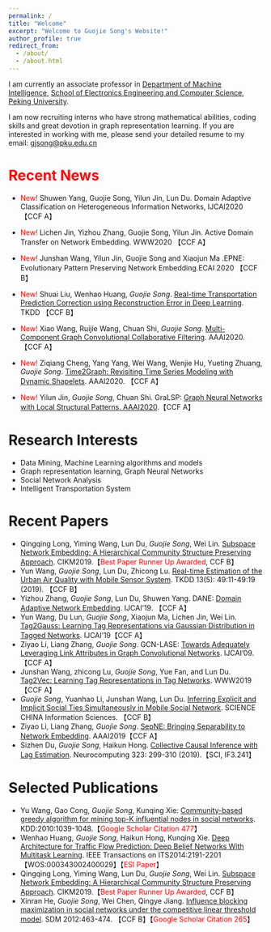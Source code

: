 ```yaml
---
permalink: /
title: "Welcome"
excerpt: "Welcome to Guojie Song's Website!"
author_profile: true
redirect_from: 
  - /about/
  - /about.html
---
```


I am currently an associate professor in [Department of Machine Intelligence](https://www.cis.pku.edu.cn), [School of Electronics Engineering and Computer Science](https://eecs.pku.edu.cn), [Peking University](https://www.pku.edu.cn). 

I am now recruiting interns who have strong mathematical abilities, coding skills  and great devotion in  graph representation learning. If you are interested in working with me, please send your detailed resume to my email: [gjsong@pku.edu.cn](mailto:gjsong@pku.edu.cn)


<span style='color:red'>Recent News</span>
======
- <span style="color:red">New!</span> Shuwen Yang, Guojie Song, Yilun Jin, Lun Du. Domain Adaptive Classification on Heterogeneous Information Networks, IJCAI2020【CCF A】

- <span style="color:red">New!</span> Lichen Jin, Yizhou Zhang, Guojie Song, Yilun Jin. Active Domain Transfer on Network Embedding. WWW2020 【CCF A】

- <span style="color:red">New!</span> Junshan Wang, Yilun Jin, Guojie Song and Xiaojun Ma .EPNE: Evolutionary Pattern Preserving Network Embedding.ECAI 2020 【CCF B】

- <span style="color:red">New!</span> Shuai Liu, Wenhao Huang, *Guojie Song*. [Real-time Transportation Prediction Correction using Reconstruction Error in Deep Learning](https://dl.acm.org/doi/abs/10.1145/3369871). TKDD 【CCF B】

- <span style="color:red">New!</span> Xiao Wang, Ruijie Wang, Chuan Shi, *Guojie Song*. [Multi-Component Graph Convolutional Collaborative Filtering](https://arxiv.org/abs/1911.10699). AAAI2020. 【CCF A】

- <span style="color:red">New!</span> Ziqiang Cheng, Yang Yang, Wei Wang, Wenjie Hu, Yueting Zhuang, *Guojie Song*. [Time2Graph: Revisiting Time Series Modeling with Dynamic Shapelets](https://arxiv.org/abs/1911.04143). AAAI2020. 【CCF A】

- <span style="color:red">New!</span> Yilun Jin, *Guojie Song*, Chuan Shi. GraLSP: [Graph Neural Networks with Local Structural Patterns. AAAI2020](https://arxiv.org/abs/1911.07675).【CCF A】

Research Interests
======
- Data Mining,  Machine Learning algorithms and models
- Graph representation learning, Graph Neural Networks
- Social Network Analysis
- Intelligent Transportation System

Recent Papers
======
- Qingqing Long, Yiming Wang, Lun Du, *Guojie Song*, Wei Lin. [Subspace Network Embedding: A Hierarchical Community Structure Preserving Approach](https://dl.acm.org/citation.cfm?doid=3357384.3357947). CIKM2019.【<span style="color:red">Best Paper Runner Up Awarded</span>, CCF B】
- Yun Wang, *Guojie Song*, Lun Du, Zhicong Lu. [Real-time Estimation of the Urban Air Quality with Mobile Sensor System](https://dl.acm.org/citation.cfm?doid=3364623.3356584). TKDD 13(5): 49:11-49:19 (2019). 【CCF B】
- Yizhou Zhang, *Guojie Song*, Lun Du, Shuwen Yang. DANE: [Domain Adaptive Network Embedding](https://arxiv.org/abs/1906.00684). IJCAI’19. 【CCF A】
- Yun Wang, Du Lun, *Guojie Song*, Xiaojun Ma, Lichen Jin, Wei Lin. [Tag2Gauss: Learning Tag Representations via Gaussian Distribution in Tagged Networks](https://www.ijcai.org/proceedings/2019/527). IJCAI’19【CCF A】
- Ziyao Li, Liang Zhang, *Guojie Song*. GCN-LASE: [Towards Adequately Leveraging Link Attributes in Graph Convolutional Networks](https://arxiv.org/abs/1902.09817). IJCAI’09. 【CCF A】
- Junshan Wang, zhicong Lu, *Guojie Song*, Yue Fan, and Lun Du. [Tag2Vec: Learning Tag Representations in Tag Networks](https://arxiv.org/abs/1905.03041). WWW2019【CCF A】
- *Guojie Song*, Yuanhao Li, Junshan Wang, Lun Du. [Inferring Explicit and Implicit Social Ties Simultaneously in Mobile Social Network](https://engine.scichina.com/publisher/scp/journal/SCIS/doi/10.1007/s11432-017-9701-0?slug=abstract). SCIENCE CHINA Information Sciences. 【CCF B】
- Ziyao Li, Liang Zhang, *Guojie Song*. [SepNE: Bringing Separability to Network Embedding](https://arxiv.org/abs/1811.05614). AAAI2019【CCF A】
- Sizhen Du, *Guojie Song*, Haikun Hong. [Collective Causal Inference with Lag Estimation](https://doi.org/10.1016/j.neucom.2018.09.088). Neurocomputing 323: 299-310 (2019).【SCI, IF3.241】

Selected Publications
======
- Yu Wang, Gao Cong, *Guojie Song*, Kunqing Xie: [Community-based greedy algorithm for mining top-K influential nodes in social networks](https://dl.acm.org/citation.cfm?doid=1835804.1835935). KDD:2010:1039-1048.【<span style="color:red">Google Scholar Citation 477</span>】
- Wenhao Huang, *Guojie Song*, Haikun Hong, Kunqing Xie. [Deep Architecture for Traffic Flow Prediction: Deep Belief Networks With Multitask Learning](https://ieeexplore.ieee.org/document/6786503/). IEEE Transactions on ITS2014:2191-2201【WOS:000343002400029】【<span style="color:red">ESI Paper</span>】
-  Qingqing Long, Yiming Wang, Lun Du, *Guojie Song*, Wei Lin. [Subspace Network Embedding: A Hierarchical Community Structure Preserving Approach](https://dl.acm.org/citation.cfm?doid=3357384.3357947). CIKM2019.【<span style="color:red">Best Paper Runner Up Awarded</span>, CCF B】
-  Xinran He, *Guojie Song*, Wei Chen, Qingye Jiang. [Influence blocking maximization in social networks under the competitive linear threshold model](https://arxiv.org/abs/1110.4723). SDM 2012:463-474. 【CCF B】【<span style="color:red">Google Scholar Citation 265</span>】

